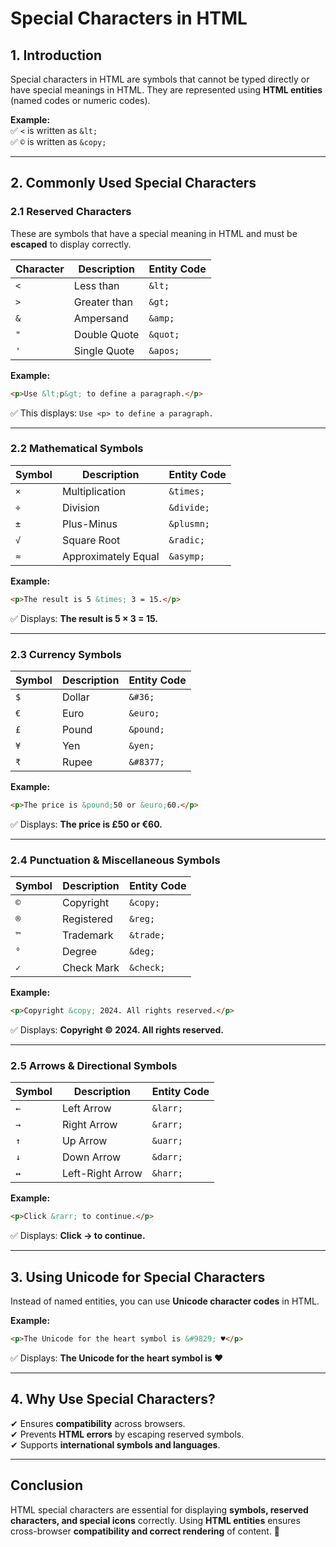 # **Special Characters in HTML**  

## **1. Introduction**  
Special characters in HTML are symbols that cannot be typed directly or have special meanings in HTML. They are represented using **HTML entities** (named codes or numeric codes).  

**Example:**  
✅ `<` is written as `&lt;`  
✅ `©` is written as `&copy;`  

---

## **2. Commonly Used Special Characters**  

### **2.1 Reserved Characters**  
These are symbols that have a special meaning in HTML and must be **escaped** to display correctly.  

| **Character** | **Description** | **Entity Code** |
|--------------|----------------|-----------------|
| `<` | Less than | `&lt;` |
| `>` | Greater than | `&gt;` |
| `&` | Ampersand | `&amp;` |
| `"` | Double Quote | `&quot;` |
| `'` | Single Quote | `&apos;` |

**Example:**  
```html
<p>Use &lt;p&gt; to define a paragraph.</p>
```
✅ This displays: `Use <p> to define a paragraph.`  

---

### **2.2 Mathematical Symbols**  

| **Symbol** | **Description** | **Entity Code** |
|-----------|---------------|-----------------|
| `×` | Multiplication | `&times;` |
| `÷` | Division | `&divide;` |
| `±` | Plus-Minus | `&plusmn;` |
| `√` | Square Root | `&radic;` |
| `≈` | Approximately Equal | `&asymp;` |

**Example:**  
```html
<p>The result is 5 &times; 3 = 15.</p>
```
✅ Displays: **The result is 5 × 3 = 15.**  

---

### **2.3 Currency Symbols**  

| **Symbol** | **Description** | **Entity Code** |
|-----------|---------------|-----------------|
| `$` | Dollar | `&#36;` |
| `€` | Euro | `&euro;` |
| `£` | Pound | `&pound;` |
| `¥` | Yen | `&yen;` |
| `₹` | Rupee | `&#8377;` |

**Example:**  
```html
<p>The price is &pound;50 or &euro;60.</p>
```
✅ Displays: **The price is £50 or €60.**  

---

### **2.4 Punctuation & Miscellaneous Symbols**  

| **Symbol** | **Description** | **Entity Code** |
|-----------|---------------|-----------------|
| `©` | Copyright | `&copy;` |
| `®` | Registered | `&reg;` |
| `™` | Trademark | `&trade;` |
| `°` | Degree | `&deg;` |
| `✓` | Check Mark | `&check;` |

**Example:**  
```html
<p>Copyright &copy; 2024. All rights reserved.</p>
```
✅ Displays: **Copyright © 2024. All rights reserved.**  

---

### **2.5 Arrows & Directional Symbols**  

| **Symbol** | **Description** | **Entity Code** |
|-----------|---------------|-----------------|
| `←` | Left Arrow | `&larr;` |
| `→` | Right Arrow | `&rarr;` |
| `↑` | Up Arrow | `&uarr;` |
| `↓` | Down Arrow | `&darr;` |
| `↔` | Left-Right Arrow | `&harr;` |

**Example:**  
```html
<p>Click &rarr; to continue.</p>
```
✅ Displays: **Click → to continue.**  

---

## **3. Using Unicode for Special Characters**  
Instead of named entities, you can use **Unicode character codes** in HTML.  

**Example:**  
```html
<p>The Unicode for the heart symbol is &#9829; ♥</p>
```
✅ Displays: **The Unicode for the heart symbol is ♥**  

---

## **4. Why Use Special Characters?**  
✔ Ensures **compatibility** across browsers.  
✔ Prevents **HTML errors** by escaping reserved symbols.  
✔ Supports **international symbols and languages**.  

---

## **Conclusion**  
HTML special characters are essential for displaying **symbols, reserved characters, and special icons** correctly. Using **HTML entities** ensures cross-browser **compatibility and correct rendering** of content. 🎯